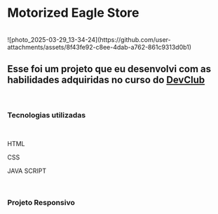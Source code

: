 <h1>Motorized Eagle Store</h1>
<br>
![photo_2025-03-29_13-34-24](https://github.com/user-attachments/assets/8f43fe92-c8ee-4dab-a762-861c9313d0b1)



<br>
<h2>Esse foi um projeto que eu desenvolvi com as habilidades adquiridas no curso do <a href="https://rodolfomori.com.br/devclub/">DevClub</a></h2>
<br>
  
 
<h3>Tecnologias utilizadas</h3>
  <br>
    <p>HTML</p>
    <p>CSS</p>
    <p>JAVA SCRIPT</p>
  <br>
<h3>Projeto Responsivo</h3>
